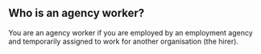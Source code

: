 ##  Who is an agency worker?

You are an agency worker if you are employed by an employment agency and
temporarily assigned to work for another organisation (the hirer).
